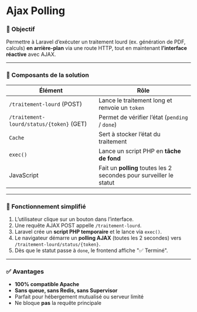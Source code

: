 # Ajax Polling

### 🎯 Objectif

Permettre à Laravel d’exécuter un traitement lourd (ex. génération de PDF, calculs) **en arrière-plan** via une route HTTP, tout en maintenant **l’interface réactive** avec AJAX.

---

### 🧩 Composants de la solution

| Élément                                  | Rôle                                                                |
| ---------------------------------------- | ------------------------------------------------------------------- |
| `/traitement-lourd` (POST)               | Lance le traitement long et renvoie un `token`                      |
| `/traitement-lourd/status/{token}` (GET) | Permet de vérifier l’état (`pending` / `done`)                      |
| `Cache`                                  | Sert à stocker l’état du traitement                                 |
| `exec()`                                 | Lance un script PHP en **tâche de fond**                            |
| JavaScript                               | Fait un **polling** toutes les 2 secondes pour surveiller le statut |

---

### 🔄 Fonctionnement simplifié

1. L’utilisateur clique sur un bouton dans l’interface.
2. Une requête AJAX POST appelle `/traitement-lourd`.
3. Laravel crée un **script PHP temporaire** et le lance via `exec()`.
4. Le navigateur démarre un **polling AJAX** (toutes les 2 secondes) vers `/traitement-lourd/status/{token}`.
5. Dès que le statut passe à `done`, le frontend affiche "✅ Terminé".

---

### ✅ Avantages

* **100% compatible Apache**
* **Sans queue, sans Redis, sans Supervisor**
* Parfait pour hébergement mutualisé ou serveur limité
* Ne bloque **pas** la requête principale

